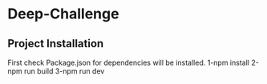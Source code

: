 # Deep-Challenge

## Project Installation

First check Package.json for dependencies will be installed.
1-npm install
2-npm run build
3-npm run dev
